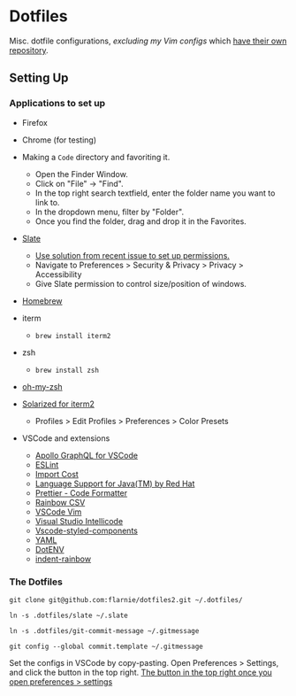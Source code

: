 # Dotfiles

Misc. dotfile configurations, *excluding my Vim configs* which
[have their own repository][dotvim].

[dotvim]: https://github.com/flarnie/dotvim/commits?author=flarnie

## Setting Up

### Applications to set up

* Firefox

* Chrome (for testing)

* Making a `Code` directory and favoriting it.
  - Open the Finder Window.
  - Click on "File" -> "Find".
  - In the top right search textfield, enter the folder name you want to link to.
  - In the dropdown menu, filter by "Folder".
  - Once you find the folder, drag and drop it in the Favorites.

* [Slate](https://github.com/jigish/slate)
  - [Use solution from recent issue to set up permissions.](https://github.com/jigish/slate/issues/528)
  - Navigate to Preferences > Security & Privacy > Privacy > Accessibility
  - Give Slate permission to control size/position of windows.

* [Homebrew](https://brew.sh/)

* iterm
  - `brew install iterm2`

* zsh
  - `brew install zsh`

* [oh-my-zsh](https://ohmyz.sh/)

* [Solarized for iterm2](https://github.com/altercation/solarized/tree/master/iterm2-colors-solarized)
  - Profiles > Edit Profiles > Preferences > Color Presets

* VSCode and extensions
  - [Apollo GraphQL for VSCode](https://marketplace.visualstudio.com/items?itemName=apollographql.vscode-apollo)
  - [ESLint](https://marketplace.visualstudio.com/items?itemName=dbaeumer.vscode-eslint)
  - [Import Cost](https://marketplace.visualstudio.com/items?itemName=wix.vscode-import-cost)
  - [Language Support for Java(TM) by Red Hat](https://marketplace.visualstudio.com/items?itemName=redhat.java)
  - [Prettier - Code Formatter](https://marketplace.visualstudio.com/items?itemName=esbenp.prettier-vscode)
  - [Rainbow CSV](https://marketplace.visualstudio.com/items?itemName=mechatroner.rainbow-csv)
  - [VSCode Vim](https://marketplace.visualstudio.com/items?itemName=vscodevim.vim)
  - [Visual Studio Intellicode](https://marketplace.visualstudio.com/items?itemName=VisualStudioExptTeam.vscodeintellicode)
  - [Vscode-styled-components](https://marketplace.visualstudio.com/items?itemName=styled-components.vscode-styled-components)
  - [YAML](https://marketplace.visualstudio.com/items?itemName=redhat.vscode-yaml)
  - [DotENV](https://marketplace.visualstudio.com/items?itemName=mikestead.dotenv)
  - [indent-rainbow](https://marketplace.visualstudio.com/items?itemName=oderwat.indent-rainbow)

### The Dotfiles

`git clone git@github.com:flarnie/dotfiles2.git ~/.dotfiles/`

`ln -s .dotfiles/slate ~/.slate`

`ln -s .dotfiles/git-commit-message ~/.gitmessage`

`git config --global commit.template ~/.gitmessage`

Set the configs in VSCode by copy-pasting.
Open Preferences > Settings, and click the button in the top right.
[The button in the top right once you open preferences > settings](how_to_set_vscode_configs.png)



